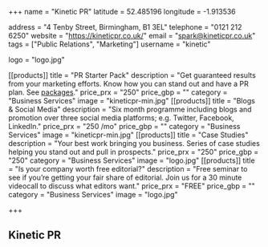 +++
name = "Kinetic PR"
latitude = 52.485196
longitude =  -1.913536

address = "4 Tenby Street, Birmingham, B1 3EL"
telephone = "0121 212 6250"
website = "https://kineticpr.co.uk/"
email = "spark@kineticpr.co.uk"
tags = ["Public Relations", "Marketing"]
username = "kinetic"

logo = "logo.jpg"

[[products]]
  title = "PR Starter Pack"
  description = "Get guaranteed results from your marketing efforts. Know how you can stand out and have a PR plan. See [packages](https://kineticpr.co.uk/packages/kickstarter/)."
  price_prx = "250"
  price_gbp = ""
  category = "Business Services"
  image = "kineticpr-min.jpg"
[[products]]
  title = "Blogs & Social Media"
  description = "Six month programme including blogs and promotion over three social media platforms; e.g. Twitter, Facebook, LinkedIn."
  price_prx = "250 /mo"
  price_gbp = ""
  category = "Business Services"
  image = "kineticpr-min.jpg"
[[products]]
  title = "Case Studies"
  description = "Your best work bringing you business. Series of case studies helping you stand out and pull in prospects."
  price_prx = "250"
  price_gbp = "250"
  category = "Business Services"
  image = "logo.jpg"
[[products]]
  title = "Is your company worth free editorial?"
  description = "Free seminar to see if you’re getting your fair share of editorial. Join us for a 30 minute videocall to discuss what editors want."
  price_prx = "FREE"
  price_gbp = ""
  category = "Business Services"
  image = "logo.jpg"


+++

## Kinetic PR
